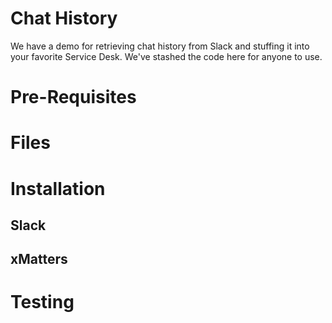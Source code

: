 # Chat History
We have a demo for retrieving chat history from Slack and stuffing it into your favorite Service Desk. We've stashed the code here for anyone to use. 

# Pre-Requisites

# Files

# Installation

## Slack

## xMatters

# Testing
